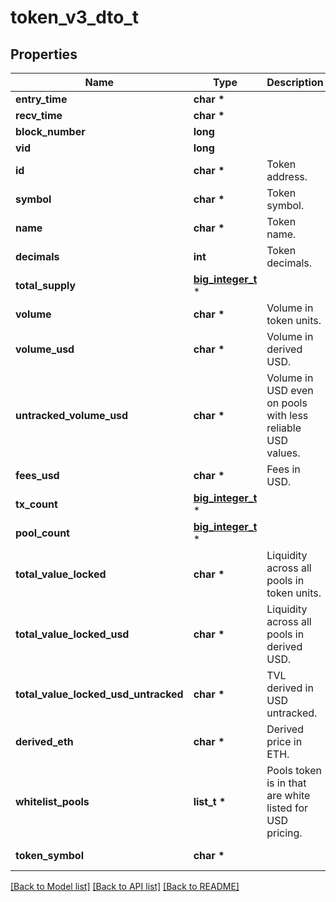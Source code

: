 # token_v3_dto_t

## Properties
Name | Type | Description | Notes
------------ | ------------- | ------------- | -------------
**entry_time** | **char \*** |  | [optional] 
**recv_time** | **char \*** |  | [optional] 
**block_number** | **long** |  | [optional] 
**vid** | **long** |  | [optional] 
**id** | **char \*** | Token address. | [optional] 
**symbol** | **char \*** | Token symbol. | [optional] 
**name** | **char \*** | Token name. | [optional] 
**decimals** | **int** | Token decimals. | [optional] 
**total_supply** | [**big_integer_t**](big_integer.md) \* |  | [optional] 
**volume** | **char \*** | Volume in token units. | [optional] 
**volume_usd** | **char \*** | Volume in derived USD. | [optional] 
**untracked_volume_usd** | **char \*** | Volume in USD even on pools with less reliable USD values. | [optional] 
**fees_usd** | **char \*** | Fees in USD. | [optional] 
**tx_count** | [**big_integer_t**](big_integer.md) \* |  | [optional] 
**pool_count** | [**big_integer_t**](big_integer.md) \* |  | [optional] 
**total_value_locked** | **char \*** | Liquidity across all pools in token units. | [optional] 
**total_value_locked_usd** | **char \*** | Liquidity across all pools in derived USD. | [optional] 
**total_value_locked_usd_untracked** | **char \*** | TVL derived in USD untracked. | [optional] 
**derived_eth** | **char \*** | Derived price in ETH. | [optional] 
**whitelist_pools** | **list_t \*** | Pools token is in that are white listed for USD pricing. | [optional] 
**token_symbol** | **char \*** |  | [optional] [readonly] 

[[Back to Model list]](../README.md#documentation-for-models) [[Back to API list]](../README.md#documentation-for-api-endpoints) [[Back to README]](../README.md)


